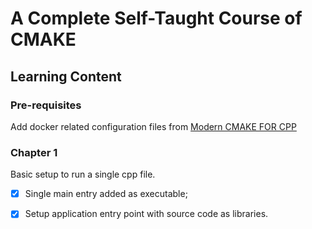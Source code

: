 # A Complete Self-Taught Course of CMAKE

## Learning Content

### Pre-requisites

Add docker related configuration files from [Modern CMAKE FOR CPP](https://github.com/PacktPublishing/Modern-CMake-for-Cpp.git)

### Chapter 1
Basic setup to run a single cpp file.

- [x] Single main entry added as executable;
- [x] Setup application entry point with source code as libraries.


